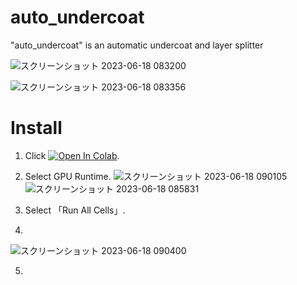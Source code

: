 # auto_undercoat
"auto_undercoat" is an automatic undercoat and layer splitter

![スクリーンショット 2023-06-18 083200](https://github.com/mattyamonaca/auto_undercoat/assets/48423148/b87f9a90-ca81-4947-a558-9bc7fac5071c)

![スクリーンショット 2023-06-18 083356](https://github.com/mattyamonaca/auto_undercoat/assets/48423148/f9745298-e428-4ff7-a3ac-e9c05cee7e25)

# Install
1. Click [![Open In Colab](https://colab.research.google.com/assets/colab-badge.svg)](https://colab.research.google.com/github/mattyamonaca/auto_undercoat/blob/main/launch_app.ipynb).
   
2. Select GPU Runtime.
 ![スクリーンショット 2023-06-18 090105](https://github.com/mattyamonaca/auto_undercoat/assets/48423148/461b6208-3af6-43f4-a7de-2291cf83f5ad)
![スクリーンショット 2023-06-18 085831](https://github.com/mattyamonaca/auto_undercoat/assets/48423148/4f6b6d62-6e63-4e25-8486-7ce604ab17b8)

3. Select 「Run All Cells」.
4. 
![スクリーンショット 2023-06-18 090400](https://github.com/mattyamonaca/auto_undercoat/assets/48423148/27187080-dd32-4acd-8a38-98085aa36704)

5. 
